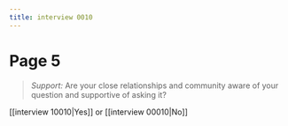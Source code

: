 ```yaml
---
title: interview 0010
---
```

# Page 5
> *Support:* Are your close relationships and community aware of your question and supportive of asking it?

[[interview 10010|Yes]] or [[interview 00010|No]] 